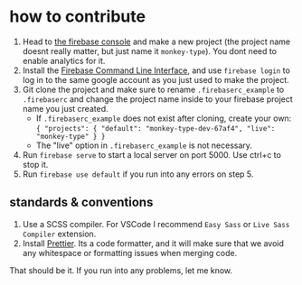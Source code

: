 # how to contribute

1. Head to [the firebase console](https://console.firebase.google.com/u/0/) and make a new project (the project name doesnt really matter, but just name it `monkey-type`). You dont need to enable analytics for it.
2. Install the [Firebase Command Line Interface](https://firebase.google.com/docs/cli), and use `firebase login` to log in to the same google account as you just used to make the project.
3. Git clone the project and make sure to rename `.firebaserc_example` to `.firebaserc` and change the project name inside to your firebase project name you just created.
   - If `.firebaserc_example` does not exist after cloning, create your own:
     `{ "projects": { "default": "monkey-type-dev-67af4", "live": "monkey-type" } }`
   - The "live" option in `.firebaserc_example` is not necessary.
4. Run `firebase serve` to start a local server on port 5000. Use ctrl+c to stop it.
5. Run `firebase use default` if you run into any errors on step 5.

## standards & conventions

1. Use a SCSS compiler. For VSCode I recommend `Easy Sass` or `Live Sass Compiler` extension.
2. Install [Prettier](https://prettier.io/docs/en/install.html). Its a code formatter, and it will make sure that we avoid any whitespace or formatting issues when merging code.

That should be it. If you run into any problems, let me know.
